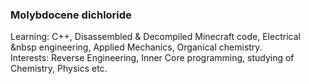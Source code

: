 ### Molybdocene dichloride
Learning: C++, Disassembled & Decompiled Minecraft code, Electrical &nbsp engineering, Applied Mechanics, Organical chemistry.\
Interests: Reverse Engineering, Inner Core programming, studying of Chemistry, Physics etc.
